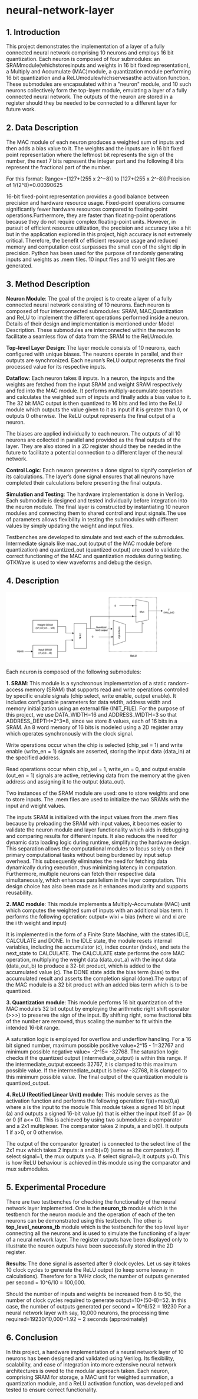 # neural-network-layer

## **1. Introduction**
 This project demonstrates the implementation of a layer of a fully connected neural network
 comprising 10 neurons and employs 16 bit quantization. Each neuron is composed of four
 submodules: an SRAMmodule(whichstoresinputs and weights in 16 bit fixed representation), a
 Multiply and Accumulate (MAC)module, a quantization module performing 16 bit quantization and
 a ReLUmodulewhichservesasthe activation function. These submodules are encapsulated within a
 "neuron" module, and 10 such neurons collectively form the top-layer module, emulating a layer of a
 fully connected neural network. The outputs of the neuron are stored in a register should they be
 needed to be connected to a different layer for future work.

 ## **2. Data Description**
 The MAC module of each neuron produces a weighted sum of inputs and then adds a bias value to it.
 The weights and the inputs are in 16 bit fixed point representation where the leftmost bit represents
 the sign of the number, the next 7 bits represent the integer part and the following 8 bits represent the
 fractional part of the number. 
 
 For this format:
 Range=−[127+(255 x 2^−8)] to [127+(255 x 2^-8)]
 Precision of 1/(2^8)=0.00390625
 
 16-bit fixed-point representation provides a good balance between precision and hardware resource
 usage. Fixed-point operations consume significantly fewer hardware resources compared to floating-point operations.Furthermore, they are faster than floating-point operations because they do not require complex floating-point units. However, in pursuit of efficient resource utilization, the
 precision and accuracy take a hit but in the application explored in this project, high accuracy is not
 extremely critical. Therefore, the benefit of efficient resource usage and reduced memory and
 computation cost surpasses the small con of the slight dip in precision.
 Python has been used for the purpose of randomly generating inputs and weights as .mem files. 10
 input files and 10 weight files are generated.

 ## **3. Method Description**
 **Neuron Module**: The goal of the project is to create a layer of a fully connected neural network
 consisting of 10 neurons. Each neuron is composed of four interconnected submodules: SRAM,
 MAC,Quantization and ReLU to implement the different operations performed inside a neuron.
 Details of their design and implementation is mentioned under Model Description. These
 submodules are interconnected within the neuron to facilitate a seamless flow of data from the SRAM
 to the ReLUmodule.


 **Top-level Layer Design**: The layer module consists of 10 neurons, each configured with unique
 biases. The neurons operate in parallel, and their outputs are synchronized. Each neuron’s ReLU
 output represents the final processed value for its respective inputs.


**Dataflow**: Each neuron takes 8 inputs. In a neuron, the inputs and the weights are fetched from the
 input SRAM and weight SRAM respectively and fed into the MAC module. It performs
 multiply-accumulate operation and calculates the weighted sum of inputs and finally adds a bias value
 to it. The 32 bit MAC output is then quantized to 16 bits and fed into the ReLU module which
 outputs the value given to it as input if it is greater than 0, or outputs 0 otherwise. The ReLU output
 represents the final output of a neuron.

 The biases are applied individually to each neuron. The outputs of all 10 neurons are collected in
 parallel and provided as the final outputs of the layer. They are also stored in a 2D register should they
 be needed in the future to facilitate a potential connection to a different layer of the neural network.


**Control Logic**: Each neuron generates a done signal to signify completion of its calculations. The
 layer’s done signal ensures that all neurons have completed their calculations before presenting the
 final outputs.


**Simulation and Testing**: The hardware implementation is done in Verilog. Each submodule is
 designed and tested individually before integration into the neuron module. The final layer is
 constructed by instantiating 10 neuron modules and connecting them to shared control and input
 signals.The use of parameters allows flexibility in testing the submodules with different values by
 simply updating the weight and input files.

 
 Testbenches are developed to simulate and test each of the submodules. Intermediate signals like
 mac_out (output of the MAC module before quantization) and quantized_out (quantized output)
 are used to validate the correct functioning of the MAC and quantization modules during testing.
 GTKWave is used to view waveforms and debug the design.

 ## **4. Description**

 ![Design](https://github.com/aratrika02/neural-network-layer/blob/main/design.jpg)

Each neuron is composed of the following submodules:


**1. SRAM**: This module is a synchronous implementation of a  static random-access memory (SRAM) that supports read and write operations controlled by specific enable signals (chip select, write enable, output enable). It includes configurable parameters for data width, address width and memory initialization using an external file (INIT_FILE). 
For the purpose of this project, we use DATA_WIDTH=16 and ADDRESS_WIDTH=3 so that ADDRESS_DEPTH=2^3=8, since we store 8 values, each of 16 bits in a SRAM. An 8 word memory of 16 bits is modeled using a 2D register array which operates synchronously with the clock signal.

Write operations occur when the chip is selected (chip_sel = 1) and write enable (write_en = 1) signals are asserted, storing the input data (data_in) at the specified address.

 Read operations occur when chip_sel = 1, write_en = 0, and output enable (out_en = 1) signals are active, retrieving data from the memory at the given address and assigning it to the output (data_out).
 
Two instances of the SRAM module are used: one to store weights and one to store inputs. The .mem files are used to initialize the two SRAMs with the input and weight values.

The inputs SRAM is initialized with the input values from the .mem files because by preloading the SRAM with input values, it becomes easier to validate the neuron module and layer functionality which aids in debugging and comparing results for different inputs. It also reduces the need for dynamic data loading logic during runtime, simplifying the hardware design. This separation allows the computational modules to focus solely on their primary computational tasks without being burdened by input setup overhead. This subsequently  eliminates the need for fetching data dynamically during execution, thus minimizing latency in computation. Furthermore, multiple neurons can fetch their respective data simultaneously, which  enhances parallelism in the layer computation. This design choice has also been made as it enhances modularity and supports reusability.


  
**2. MAC module**: This module implements a Multiply-Accumulate (MAC) unit which computes the weighted sum of inputs with an additional bias term. It performs the following operation:
output= wixi + bias
(where  wi and xi  are the i th weight and input) 

It is implemented in the form of a Finite State Machine, with the states IDLE, CALCULATE and DONE. 
In the IDLE state, the module resets internal variables, including the accumulator (c), index counter (index), and sets the next_state to CALCULATE.
The CALCULATE state performs the core MAC operation, multiplying the weight data (data_out_a) with the input data (data_out_b) to produce a 32-bit product, which is added to the accumulated value (c). The DONE state adds the bias term (bias) to the accumulated result and asserts the completion signal (done).The output of the MAC module is a 32 bit product with an added bias term which is to be quantized.


**3. Quantization module**: This module performs 16 bit quantization of the MAC module’s 32 bit output by employing the arithmetic right shift operator (>>>) to preserve the sign of the input.  By shifting right, some fractional bits of the number are removed, thus scaling the number to fit within the intended 16-bit range.

A saturation logic is employed for overflow and underflow handling. For a 16 bit signed number, maximum possible positive value=2^15 - 1=32767 and minimum possible negative value= -2^15= -32768. The saturation logic checks if the quantized output (intermediate_output)  is within this range. If the intermediate_output exceeds 32767, it is clamped to this maximum possible value. If the intermediate_output is below -32768, it is clamped to this minimum possible value.  The final output of the quantization module is quantized_output.



**4. ReLU (Rectified Linear Unit) module:** This module serves as the activation function and performs the following operation:
f(a)=max(0,a) where a is the input to the module
This module takes a signed 16 bit input (a) and outputs a signed 16-bit value (y) that is either the input itself (if a> 0) or 0 (if a<= 0). This is achieved by using two submodules: a comparator and a 2x1 multiplexer.
The comparator takes 2 inputs, a and b(0). It outputs 1 if a>0, or 0 otherwise. 

The output of the comparator (greater) is connected to the select line of the 2x1 mux which takes 2 inputs: a and b(=0) (same as the comparator). If select signal=1, the mux outputs y=a. If select signal=0, it outputs y=0. This is how ReLU behaviour is achieved in this module using the comparator and mux submodules.


## **5. Experimental Procedure**

There are two testbenches for  checking the functionality of the neural network layer implemented. One is the **neuron_tb** module which is the testbench for the neuron module and the operation of each of the ten neurons can be demonstrated using this testbench. The other is **top_level_neurons_tb** module which is the testbench for the top level layer connecting all the neurons and is used to simulate the functioning of a layer of a neural network layer.
The register outputs have been displayed only to illustrate the neuron outputs have been successfully stored in the 2D register.


**Results:** The done signal is asserted after 9 clock cycles. Let us say it takes 10 clock cycles to generate the ReLU output (to keep some leeway in calculations). Therefore for a 1MHz clock, the number of outputs generated per second = 10^6/10 = 100,000.

Should the number of inputs and weights be increased from 8 to 50, the number of clock cycles required to generate output=10+(50-8)=52. In this case, the number of outputs generated per second = 10^6/52 = 19230
For a neural network layer with say, 10,000 neurons, the processing time required=19230/10,000=1.92 ~ 2 seconds (approximately)



## **6. Conclusion**
In this project, a hardware implementation of a neural network layer of 10 neurons has been designed and validated using Verilog. Its flexibility, scalability, and ease of integration into more extensive neural network architectures is owed to the modular approach taken. Each neuron, comprising SRAM for storage, a MAC unit for weighted summation, a quantization module, and a ReLU activation function, was developed and tested to ensure correct functionality.


 
